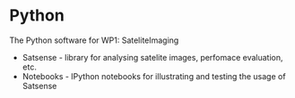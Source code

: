 # Python
The Python software for WP1: SateliteImaging

* Satsense - library for analysing satelite images, perfomace evaluation, etc.
* Notebooks - IPython notebooks for illustrating and testing the usage of Satsense

